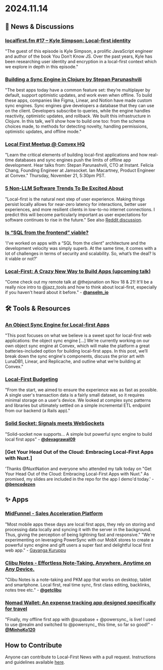 # 2024.11.14

## 📰 News & Discussions 

### [localfirst.fm #17 – Kyle Simpson: Local-first identity](https://www.localfirst.fm/17)
"The guest of this episode is Kyle Simpson, a prolific JavaScript engineer and author of the book You Don’t Know JS. Over the past years, Kyle has been researching user identity and encryption in a local-first context which we explore in depth in this episode."

### [Building a Sync Engine in Clojure by Stepan Parunashvili](https://www.youtube.com/watch?v=6FikTQf8qho)
"The best apps today have a common feature set: they’re multiplayer by default, support optimistic updates, and work even when offline. To build these apps, companies like Figma, Linear, and Notion have made custom sync engines. Sync engines give developers a database that they can use on the client. Developers subscribe to queries, while the engine handles reactivity, optimistic updates, and rollback. We built this infrastructure in Clojure. In this talk, we’ll show how to build one too: from the schema choices made, to methods for detecting novelty, handling permissions, optimistic updates, and offline mode."

### [Local First Meetup @ Convex HQ](https://lu.ma/5cdnkssu)
"Learn the critical elements of building local-first applications and how real-time databases and sync engines push the limits of offline app development. Hear talks from: Stepan Parunashvili, CTO at Instant. Felicia Chang, Founding Engineer at Jamsocket. Ian Macartney, Product Engineer at Convex." Thursday, November 21, 5:30pm PST.

### [5 Non-LLM Software Trends To Be Excited About](https://read.engineerscodex.com/p/5-non-llm-software-trends-to-be-excited)
"Local-first is the natural next step of user experience. Making things persist locally allows for near-zero latency for interactions, better user experiences, and more resilient clients in low-to-no internet connections. I predict this will become particularly important as user expectations for software continues to rise in the future." See also [Reddit discussion](https://www.reddit.com/r/programming/comments/1gq8fyd/nonllm_software_trends_to_be_excited_about/).

### [Is “SQL from the frontend” viable?](https://neon.tech/blog/sql-frontend)
'I’ve worked on apps with a “SQL from the client” architecture and the development velocity was simply superb. At the same time, it comes with a lot of challenges in terms of security and scalability. So, what’s the deal? Is it viable or not?' 

### [Local-First: A Crazy New Way to Build Apps (upcoming talk)](https://jsnation.us/#person-anselm-eickhoff)
"Come check out my remote talk at @thejsnation on Nov 18 & 21! It'll be a really nice intro to @jazz_tools and how to think about local-first, especially if you haven't heard about it before." - [**@anselm_io**](https://x.com/anselm_io/status/1852008164725522883)


## 🛠️ Tools & Resources

### [An Object Sync Engine for Local-first Apps](https://stack.convex.dev/object-sync-engine)
"This post focuses on what we believe is a sweet spot for local-first web applications: the object sync engine [...] We're currently working on our own object sync engine at Convex, which will make the platform a great batteries-included option for building local-first apps. In this post, we’ll break down the sync engine's components, discuss the prior art with LunaDB1, Linear, and Replicache, and outline what we’re building at Convex." 

### [Local-First Budgeting](https://nicoritschel.com/writing/local-first-budgeting)
"From the start, we aimed to ensure the experience was as fast as possible. A single user's transaction data is a fairly small dataset, so it requires minimal storage on a user's device. We looked at complex sync patterns and libraries but ultimately settled on a simple incremental ETL endpoint from our backend (a Rails app)."

### [Solid Socket: Signals meets WebSockets](https://github.com/devagrawal09/solid-socket/)
"Solid-socket now supports... A simple but powerful sync engine to build local first apps" - [**@devagrawal09**](https://x.com/devagrawal09/status/1856806409079541776)

### [Get Your Head Out of the Cloud: Embracing Local-First Apps with Nuxt.]
'Thanks @NuxtNation and everyone who attended my talk today on "Get Your Head Out of the Cloud: Embracing Local-First Apps with Nuxt." As promised, my slides are included in the repo for the app I demo'd today.' - [**@bencodezen**](https://x.com/bencodezen/status/1856875634838151184)

## ✨ Apps

### [MidFunnel - Sales Acceleration Platform](https://www.midfunnel.com/)
"Most mobile apps these days are local first apps, they rely on storing and processing data locally and syncing it with the server in the background. Thus, giving the perception of being lightning fast and responsive." "We’re experimenting on leveraging PowerSync with our MobX stores to create a powerful sync engine and gift users a super fast and delightful local first web app." - [Gayanga Kuruppu](https://www.linkedin.com/feed/update/urn:li:activity:7223365762869080064/)

### [Clibu Notes - Effortless Note-Taking, Anywhere, Anytime on Any Device.](https://clibu.com/)
"Clibu Notes is a note-taking and PKM app that works on desktop, tablet and smartphone. Local first, real time sync, first class editing, backlinks, notes tree etc." - [**@getclibu**](https://x.com/getclibu/status/1856086717280981200)

### [Nomad Wallet: An expense tracking app designed specifically for travel](https://www.nomadwallet.app/)
"Finally, my offline first app with @supabase + @powersync_ is live! I used to use @realm and switched to @powersync_ this time, so far so good!" - [**@MinhoKo120**](https://x.com/MinhoKo120/status/1854704802179301820)


## How to Contribute
Anyone can contribute to Local-First News with a pull request. Instructions and guidelines available [here](https://github.com/localfirstnews/localfirstnews).
